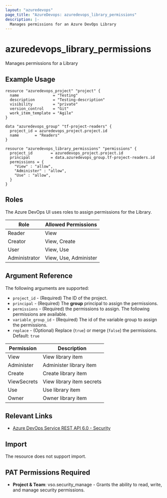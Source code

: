 ```yaml
---
layout: "azuredevops"
page_title: "AzureDevops: azuredevops_library_permissions"
description: |-
  Manages permissions for an Azure DevOps Library
---
```


# azuredevops_library_permissions

Manages permissions for a Library

## Example Usage

```hcl
resource "azuredevops_project" "project" {
  name               = "Testing"
  description        = "Testing-description"
  visibility         = "private"
  version_control    = "Git"
  work_item_template = "Agile"
}

data "azuredevops_group" "tf-project-readers" {
  project_id = azuredevops_project.project.id
  name       = "Readers"
}

resource "azuredevops_library_permissions" "permissions" {
  project_id        = azuredevops_project.project.id
  principal         = data.azuredevops_group.tf-project-readers.id
  permissions = {
    "View" : "allow",
    "Administer" : "allow",
    "Use" : "allow",
  }
}
```

## Roles

The Azure DevOps UI uses roles to assign permissions for the Library.

| Role          | Allowed Permissions    |
| ------------- | ---------------------- |
| Reader        | View                   |
| Creator       | View, Create           |
| User          | View, Use              |
| Administrator | View, Use, Administer  |

## Argument Reference

The following arguments are supported:

* `project_id` - (Required) The ID of the project.
* `principal` - (Required) The **group** principal to assign the permissions.
* `permissions` - (Required) the permissions to assign. The following permissions are available.
* `variable_group_id` - (Required) The id of the variable group to assign the permissions.
* `replace` - (Optional) Replace (`true`) or merge (`false`) the permissions. Default: `true`

| Permission        | Description                         |
| ----------------- | ----------------------------------- |
| View              | View library item                   |
| Administer        | Administer library item             |
| Create            | Create library item                 |
| ViewSecrets       | View library item secrets           |
| Use               | Use library item                    |
| Owner             | Owner library item                  |

## Relevant Links

* [Azure DevOps Service REST API 6.0 - Security](https://docs.microsoft.com/en-us/rest/api/azure/devops/security/?view=azure-devops-rest-6.0)

## Import

The resource does not support import.

## PAT Permissions Required

- **Project & Team**: vso.security_manage - Grants the ability to read, write, and manage security permissions.
